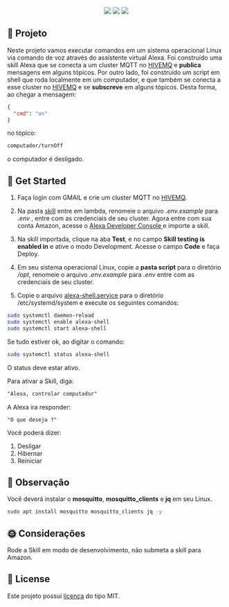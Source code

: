 <div align="center">
   <a href="https://www.amazon.com.br/s?k=alexa"><img src="https://img.shields.io/badge/-Alexa-00CAFF?style=flat-square&logo=amazon-alexa&logoColor=white"></a>
   <a href="https://www.home-assistant.io/"><img src="https://img.shields.io/badge/-Home%20Assistant-41BDF5?style=flat-square&logo=home-assistant&logoColor=white"></a>
   <a href="https://www.hivemq.com/"><img src="https://img.shields.io/badge/HiveMQ-black?style=flat-square&logo=hive&logoColor=yellow"></a>
</div>

## **🤖 Projeto**

Neste projeto vamos executar comandos em um sistema operacional Linux via comando de voz através do assistente virtual Alexa. Foi construído uma skill Alexa que se conecta a um cluster MQTT no [HIVEMQ](https://www.hivemq.com/hivemq/mqtt-broker/) e **publica** mensagens em alguns tópicos. Por outro lado, foi construído um script em shell que roda localmente em um computador, e que também se conecta a esse cluster no [HIVEMQ](https://www.hivemq.com/hivemq/mqtt-broker/) e se **subscreve** em alguns tópicos. Desta forma, ao chegar a mensagem:

```json
{
  "cmd": "on"
}
```

no tópico:

```txt
computador/turnOff
```

o computador é desligado.

## 🚀 Get Started

1. Faça login com GMAIL e crie um cluster MQTT no [HIVEMQ](https://www.hivemq.com/hivemq/mqtt-broker/).
   <br/>

2. Na pasta [skill](./skill/) entre em lambda, renomeie o arquivo _.env.example_ para _.env_ , entre com as credenciais de seu cluster. Agora entre com sua conta Amazon, acesse o [Alexa Developer Console ](https://developer.amazon.com/alexa/console/) e importe a skill.
   <br/>

3. Na skill importada, clique na aba **Test**, e no campo **Skill testing is enabled in** e ative o modo Development. Acesse o campo **Code** e faça Deploy.
   <br/>

4. Em seu sistema operacional Linux, copie a **pasta script** para o diretório _/opt_, renomeie o arquivo _.env.example_ para _.env_ entre com as credenciais de seu cluster.
   <br/>

5. Copie o arquivo [alexa-shell.service](./alexa-shell.service) para o diretório /etc/systemd/system e execute os seguintes comandos:

```bash
sudo systemctl daemon-reload
sudo systemctl enable alexa-shell
sudo systemctl start alexa-shell
```

Se tudo estiver ok, ao digitar o comando:

```bash
sudo systemctl status alexa-shell
```

O status deve estar ativo.

Para ativar a Skill, diga:

```txt
"Alexa, controlar computador"
```

A Alexa ira responder:

```
"O que deseja ?"
```

Você poderá dizer:

1. Desligar
2. Hibernar
3. Reiniciar

## **🙂 Observação**

Você deverá instalar o **mosquitto**, **mosquitto_clients** e **jq** em seu Linux.

```bash
sudo apt install mosquitto mosquitto_clients jq -y
```

## **🌞 Considerações**

Rode a Skill em modo de desenvolvimento, não submeta a skill para Amazon.

## **📝 License**

Este projeto possui [licença](LICENSE.md) do tipo MIT.

